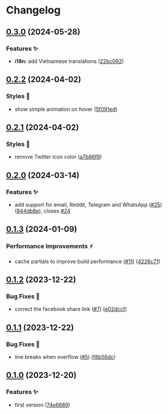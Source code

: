 # Changelog

## [0.3.0](https://github.com/hbstack/social-share-buttons/compare/v0.2.2...v0.3.0) (2024-05-28)


### Features ✨

* **i18n:** add Vietnamese translations ([22bc092](https://github.com/hbstack/social-share-buttons/commit/22bc0929370a7b4c2e489ee58a49bf169e523519))

## [0.2.2](https://github.com/hbstack/social-share-buttons/compare/v0.2.1...v0.2.2) (2024-04-02)


### Styles 🎨

* show simple animation on hover ([5f091ed](https://github.com/hbstack/social-share-buttons/commit/5f091ed9a11197a1389172e26d01d5b7460ab46a))

## [0.2.1](https://github.com/hbstack/social-share-buttons/compare/v0.2.0...v0.2.1) (2024-04-02)


### Styles 🎨

* remove Twitter icon color ([a7b86f9](https://github.com/hbstack/social-share-buttons/commit/a7b86f9c9009716bff4498b5ab6c045bccedb36c))

## [0.2.0](https://github.com/hbstack/social-share-buttons/compare/v0.1.3...v0.2.0) (2024-03-14)


### Features ✨

* add support for email, Reddit, Telegram and WhatsApp ([#25](https://github.com/hbstack/social-share-buttons/issues/25)) ([844db8e](https://github.com/hbstack/social-share-buttons/commit/844db8ee98bac14f9cd023b7efcf145e04e33795)), closes [#24](https://github.com/hbstack/social-share-buttons/issues/24)

## [0.1.3](https://github.com/hbstack/social-share-buttons/compare/v0.1.2...v0.1.3) (2024-01-09)


### Performance Improvements ⚡️

* cache partials to improve build performance ([#11](https://github.com/hbstack/social-share-buttons/issues/11)) ([4226c71](https://github.com/hbstack/social-share-buttons/commit/4226c7175ef42329143a99e008e73c9457036d99))

## [0.1.2](https://github.com/hbstack/social-share-buttons/compare/v0.1.1...v0.1.2) (2023-12-22)


### Bug Fixes 🐞

* correct the facebook share link ([#7](https://github.com/hbstack/social-share-buttons/issues/7)) ([e02dccf](https://github.com/hbstack/social-share-buttons/commit/e02dccf62dca07efcc46aecdd8b485e52de3febf))

## [0.1.1](https://github.com/hbstack/social-share-buttons/compare/v0.1.0...v0.1.1) (2023-12-22)


### Bug Fixes 🐞

* line breaks when overflow ([#5](https://github.com/hbstack/social-share-buttons/issues/5)) ([f8b56dc](https://github.com/hbstack/social-share-buttons/commit/f8b56dcd4df696a20a70611da84e6442781b5e52))

## [0.1.0](https://github.com/hbstack/social-share-buttons/compare/v0.0.1...v0.1.0) (2023-12-20)


### Features ✨

* first version ([74e6689](https://github.com/hbstack/social-share-buttons/commit/74e66892e77600ea04b14b635201465594455334))
